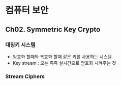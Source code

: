 # 컴퓨터 보안

## Ch02. Symmetric Key Crypto

### 대칭키 시스템

- 암호화 할때와 복호화 할때 같은 키를 사용하는 시스템
- Key stream : 오는 족족 실시간으로 암호화 시켜주는 것



### Stream Ciphers



